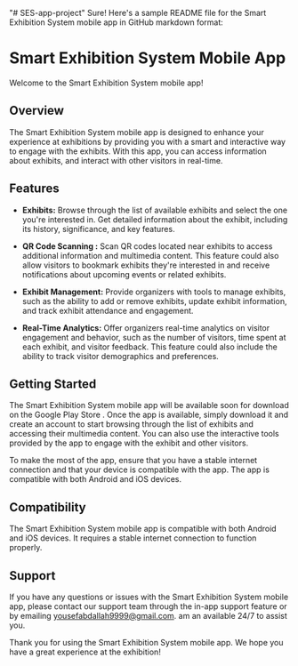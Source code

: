 "# SES-app-project" 
Sure! Here's a sample README file for the Smart Exhibition System mobile app in GitHub markdown format:

# Smart Exhibition System Mobile App

Welcome to the Smart Exhibition System mobile app!

## Overview

The Smart Exhibition System mobile app is designed to enhance your experience at exhibitions by providing you with a smart and interactive way to engage with the exhibits. With this app, you can access information about exhibits, and interact with other visitors in real-time.

## Features

- **Exhibits:** Browse through the list of available exhibits and select the one you're interested in. Get detailed information about the exhibit, including its history, significance, and key features.

- **QR Code Scanning :** Scan QR codes located near exhibits to access additional information and multimedia content. This feature could also allow visitors to bookmark exhibits they're interested in and receive notifications about upcoming events or related exhibits.

- **Exhibit Management:** Provide organizers with tools to manage exhibits, such as the ability to add or remove exhibits, update exhibit information, and track exhibit attendance and engagement.

- **Real-Time Analytics:** Offer organizers real-time analytics on visitor engagement and behavior, such as the number of visitors, time spent at each exhibit, and visitor feedback. This feature could also include the ability to track visitor demographics and preferences.

## Getting Started

The Smart Exhibition System mobile app will be available soon for download on the Google Play Store . Once the app is available, simply download it and create an account to start browsing through the list of exhibits and accessing their multimedia content. You can also use the interactive tools provided by the app to engage with the exhibit and other visitors.

To make the most of the app, ensure that you have a stable internet connection and that your device is compatible with the app. The app is compatible with both Android and iOS devices.


## Compatibility

The Smart Exhibition System mobile app is compatible with both Android and iOS devices. It requires a stable internet connection to function properly.

## Support

If you have any questions or issues with the Smart Exhibition System mobile app, please contact our support team through the in-app support feature or by emailing yousefabdallah9999@gmail.com. am an available 24/7 to assist you.

Thank you for using the Smart Exhibition System mobile app. We hope you have a great experience at the exhibition!
